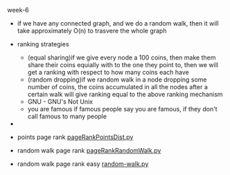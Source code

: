 week-6

- if we have any connected graph, and we do a random walk, then it will take approximately O(n) to trasvere the whole graph
- ranking strategies
	- (equal sharing)if we give every node a 100 coins, then make them share their coins equially with to the one they point to, then we will get a ranking with respect to how many coins each have
	- (random dropping)if we random walk in a node dropping some number of coins, the coins accumulated in all the nodes after a certain walk will give ranking equal to the above ranking mechanism
	- GNU - GNU's Not Unix
	- you are famous if famous people say you are famous, if they don't call famous to many people 
- 
- points page rank
[pageRankPointsDist.py](./_resources/510fee350cdb4563afceee1c6b100536.py)


- random walk page rank
[pageRankRandomWalk.py](./_resources/4f15c357293a4131b63a6031189238b3.py)


- random walk page rank easy
[random-walk.py](./_resources/60c91abca29a48e6b643879a4dd9f78c.py)

